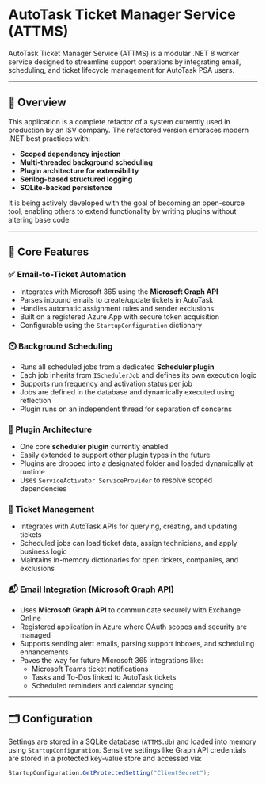 ﻿# AutoTask Ticket Manager Service (ATTMS)

AutoTask Ticket Manager Service (ATTMS) is a modular .NET 8 worker service designed to streamline support operations by integrating email, scheduling, and ticket lifecycle management for AutoTask PSA users.

---

## 🚀 Overview

This application is a complete refactor of a system currently used in production by an ISV company. The refactored version embraces modern .NET best practices with:

- **Scoped dependency injection**
- **Multi-threaded background scheduling**
- **Plugin architecture for extensibility**
- **Serilog-based structured logging**
- **SQLite-backed persistence**

It is being actively developed with the goal of becoming an open-source tool, enabling others to extend functionality by writing plugins without altering base code.

---

## 🔧 Core Features

### ✅ Email-to-Ticket Automation

- Integrates with Microsoft 365 using the **Microsoft Graph API**
- Parses inbound emails to create/update tickets in AutoTask
- Handles automatic assignment rules and sender exclusions
- Built on a registered Azure App with secure token acquisition
- Configurable using the `StartupConfiguration` dictionary

### ⏲️ Background Scheduling

- Runs all scheduled jobs from a dedicated **Scheduler plugin**
- Each job inherits from `ISchedulerJob` and defines its own execution logic
- Supports run frequency and activation status per job
- Jobs are defined in the database and dynamically executed using reflection
- Plugin runs on an independent thread for separation of concerns

### 🔌 Plugin Architecture

- One core **scheduler plugin** currently enabled
- Easily extended to support other plugin types in the future
- Plugins are dropped into a designated folder and loaded dynamically at runtime
- Uses `ServiceActivator.ServiceProvider` to resolve scoped dependencies

### 📝 Ticket Management

- Integrates with AutoTask APIs for querying, creating, and updating tickets
- Scheduled jobs can load ticket data, assign technicians, and apply business logic
- Maintains in-memory dictionaries for open tickets, companies, and exclusions

### 📬 Email Integration (Microsoft Graph API)

- Uses **Microsoft Graph API** to communicate securely with Exchange Online
- Registered application in Azure where OAuth scopes and security are managed
- Supports sending alert emails, parsing support inboxes, and scheduling enhancements
- Paves the way for future Microsoft 365 integrations like:
  - Microsoft Teams ticket notifications
  - Tasks and To-Dos linked to AutoTask tickets
  - Scheduled reminders and calendar syncing

---

## 🗂️ Configuration

Settings are stored in a SQLite database (`ATTMS.db`) and loaded into memory using `StartupConfiguration`. Sensitive settings like Graph API credentials are stored in a protected key-value store and accessed via:

```csharp
StartupConfiguration.GetProtectedSetting("ClientSecret");
